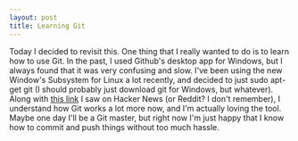 ```yaml
---
layout: post
title: Learning Git
---
```


Today I decided to revisit this. One thing that I really wanted to do is to learn how to use Git. In the past, I used Github's desktop app for Windows, but I always found that it was very confusing and slow. I've been using the new Window's Subsystem for Linux a lot recently, and decided to just sudo apt-get git (I should probably just download git for Windows, but whatever). Along with [this link](http://tutorialzine.com/2016/06/learn-git-in-30-minutes/) I saw on Hacker News (or Reddit? I don't remember), I understand how Git works a lot more now, and I'm actually loving the tool. Maybe one day I'll be a Git master, but right now I'm just happy that I know how to commit and push things without too much hassle.
